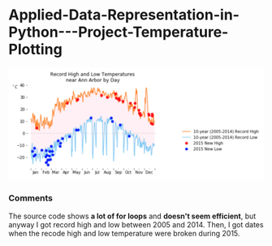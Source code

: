 # Applied-Data-Representation-in-Python---Project-Temperature-Plotting

![final figure](https://github.com/NoriKaneshige/Applied-Data-Representation-in-Python---Project-Temperature-Plotting/blob/master/Assignment2_figure.png)

### Comments
The source code shows **a lot of for loops** and **doesn't seem efficient**, but anyway I got record high and low between 2005 and 2014.
Then, I got dates when the recode high and low temperature were broken during 2015.
